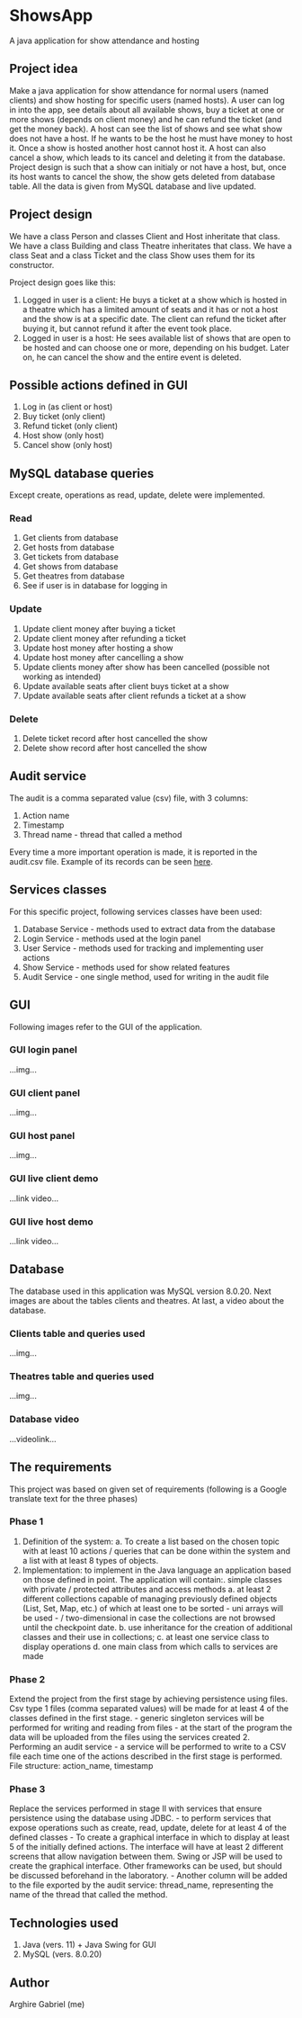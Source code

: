 # ShowsApp
A java application for show attendance and hosting 

## Project idea

Make a java application for show attendance for normal users (named clients) and show hosting for specific users (named hosts). 
A user can log in into the app, see details about all available shows, buy a ticket at one or more shows (depends on client money) and he can refund the ticket (and get the money back). 
A host can see the list of shows and see what show does not have a host. If he wants to be the host he must have money to host it. Once a show is hosted another host cannot host it. A host can also cancel a show, which leads to its cancel and deleting it from the database. Project design is such that a show can initialy or not have a host, but, once its host wants to cancel the show, the show gets deleted from database table. 
All the data is given from MySQL database and live updated.

## Project design

We have a class Person and classes Client and Host inheritate that class.
We have a class Building and class Theatre inheritates that class.
We have a class Seat and a class Ticket and the class Show uses them for its constructor.

Project design goes like this: 
1) Logged in user is a client: He buys a ticket at a show which is hosted in a theatre which has a limited amount of seats and it has or not a host and the show is at a specific date. The client can refund the ticket after buying it, but cannot refund it after the event took place.
2) Logged in user is a host: He sees available list of shows that are open to be hosted and can choose one or more, depending on his budget. Later on, he can cancel the show and the entire event is deleted.

## Possible actions defined in GUI

1. Log in (as client or host)
2. Buy ticket (only client)
3. Refund ticket (only client)
4. Host show (only host)
5. Cancel show (only host)

## MySQL database queries

Except create, operations as read, update, delete were implemented.

### Read

1. Get clients from database
2. Get hosts from database
3. Get tickets from database
4. Get shows from database
5. Get theatres from database
6. See if user is in database for logging in

### Update

1. Update client money after buying a ticket
2. Update client money after refunding a ticket
3. Update host money after hosting a show
4. Update host money after cancelling a show
5. Update clients money after show has been cancelled (possible not working as intended)
6. Update available seats after client buys ticket at a show
7. Update available seats after client refunds a ticket at a show

### Delete

1. Delete ticket record after host cancelled the show
2. Delete show record after host cancelled the show

## Audit service

The audit is a comma separated value (csv) file, with 3 columns:
1. Action name
2. Timestamp
3. Thread name - thread that called a method

Every time a more important operation is made, it is reported in the audit.csv file. Example of its records can be seen [here](https://github.com/JusticeBringer/ShowsApp/blob/master/csvFiles/audit.csv).
 
## Services classes

For this specific project, following services classes have been used:

1. Database Service - methods used to extract data from the database
2. Login Service - methods used at the login panel
3. User Service - methods used for tracking and implementing user actions
4. Show Service - methods used for show related features
5. Audit Service - one single method, used for writing in the audit file

## GUI

Following images refer to the GUI of the application.

### GUI login panel

...img...

### GUI client panel

...img...

### GUI host panel

...img...

### GUI live client demo

...link video...

### GUI live host demo

...link video...

## Database

The database used in this application was MySQL version 8.0.20. Next images are about the tables clients and theatres. At last, a video about the database.

### Clients table and queries used

...img...

### Theatres table and queries used

...img...

### Database video

...videolink...

## The requirements

This project was based on given set of requirements (following is a Google translate text for the three phases)

### Phase 1

1. Definition of the system: 
  a. To create a list based on the chosen topic with at least 10 actions / queries that can be done within the system and a list with at least 8 types of objects. 
2. Implementation: to implement in the Java language an application based on those defined in point. The application will contain:. simple classes with private / protected attributes and access methods 
  a. at least 2 different collections capable of managing previously defined objects (List, Set, Map, etc.) of which at least one to be sorted - uni arrays will be used - / two-dimensional in case the collections are not browsed until the checkpoint date. 
  b. use inheritance for the creation of additional classes and their use in collections; 
  c. at least one service class to display operations 
  d. one main class from which calls to services are made

### Phase 2

Extend the project from the first stage by achieving persistence using files. Csv type 1 files (comma separated values) will be made for at least 4 of the classes defined in the first stage. - generic singleton services will be performed for writing and reading from files - at the start of the program the data will be uploaded from the files using the services created 2. Performing an audit service - a service will be performed to write to a CSV file each time one of the actions described in the first stage is performed. File structure: action_name, timestamp

### Phase 3

Replace the services performed in stage II with services that ensure persistence using the database using JDBC. - to perform services that expose operations such as create, read, update, delete for at least 4 of the defined classes - To create a graphical interface in which to display at least 5 of the initially defined actions. The interface will have at least 2 different screens that allow navigation between them. Swing or JSP will be used to create the graphical interface. Other frameworks can be used, but should be discussed beforehand in the laboratory. - Another column will be added to the file exported by the audit service: thread_name, representing the name of the thread that called the method.

## Technologies used

1. Java (vers. 11) + Java Swing for GUI
2. MySQL (vers. 8.0.20)

## Author

Arghire Gabriel (me)
